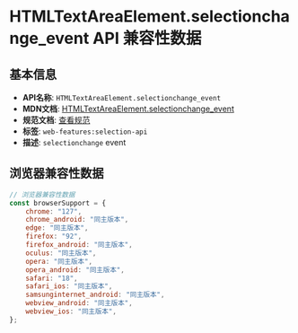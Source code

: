 # HTMLTextAreaElement.selectionchange_event API 兼容性数据

## 基本信息

- **API名称**: `HTMLTextAreaElement.selectionchange_event`
- **MDN文档**: [HTMLTextAreaElement.selectionchange_event](https://developer.mozilla.org/docs/Web/API/HTMLTextAreaElement/selectionchange_event)
- **规范文档**: [查看规范](https://w3c.github.io/selection-api/#selectionchange-event,https://w3c.github.io/selection-api/#dom-globaleventhandlers-onselectionchange)
- **标签**: `web-features:selection-api`
- **描述**: `selectionchange` event

## 浏览器兼容性数据

```javascript
// 浏览器兼容性数据
const browserSupport = {
    chrome: "127",
    chrome_android: "同主版本",
    edge: "同主版本",
    firefox: "92",
    firefox_android: "同主版本",
    oculus: "同主版本",
    opera: "同主版本",
    opera_android: "同主版本",
    safari: "18",
    safari_ios: "同主版本",
    samsunginternet_android: "同主版本",
    webview_android: "同主版本",
    webview_ios: "同主版本",
};

```

